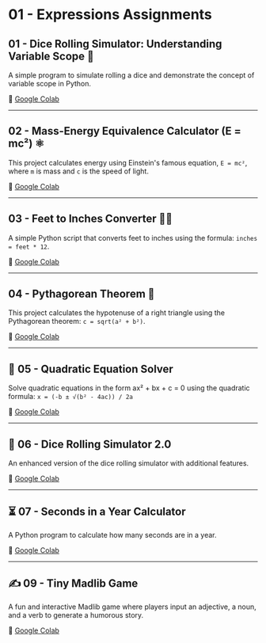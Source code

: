 # 01 - Expressions Assignments

## 01 - Dice Rolling Simulator: Understanding Variable Scope 🎲
A simple program to simulate rolling a dice and demonstrate the concept of variable scope in Python.

🔗 [Google Colab](https://colab.research.google.com/drive/19hAxzSA4H9xTEleqRm-xutR4nuRXpJwm#scrollTo=718EXJ4C4uWw&line=1&uniqifier=1)

---

## 02 - Mass-Energy Equivalence Calculator (E = mc²) ⚛️
This project calculates energy using Einstein's famous equation, `E = mc²`, where `m` is mass and `c` is the speed of light.

🔗 [Google Colab](https://colab.research.google.com/drive/1joMN55yDTNImzhIG5DOjaKzJEK4e-GfX#scrollTo=Tl1DuiZ19hPu&line=1&uniqifier=1)

---

## 03 - Feet to Inches Converter 📏👣
A simple Python script that converts feet to inches using the formula: `inches = feet * 12`.

🔗 [Google Colab](https://colab.research.google.com/drive/19U8gIrxvbSgVy746uTgmybbnp_UdycgA#scrollTo=8frT9wBGrUS6&line=1&uniqifier=1)

---

## 04 - Pythagorean Theorem 🔺
This project calculates the hypotenuse of a right triangle using the Pythagorean theorem: `c = sqrt(a² + b²)`.

🔗 [Google Colab](https://colab.research.google.com/drive/1q_1raFoGFtwi__QqxLJO7jd0ED2cf07w#scrollTo=XgCh6ASU0vNK&line=13&uniqifier=1)

---

## 🔢 05 - Quadratic Equation Solver
Solve quadratic equations in the form ax² + bx + c = 0 using the quadratic formula:
`x = (-b ± √(b² - 4ac)) / 2a`

🔗 [Google Colab](https://colab.research.google.com/drive/1eOeUEyi4ffcpcnVAoA67WugwVDpYq6tt#scrollTo=3hn-0xllNg8Y&line=13&uniqifier=1)

---

## 🎲 06 - Dice Rolling Simulator 2.0
An enhanced version of the dice rolling simulator with additional features.

🔗 [Google Colab](https://colab.research.google.com/drive/1vyTf-MGEfCg9j7-Lda85SoLSXW7VWk74#scrollTo=SPnm0ZMIpkVc&line=22&uniqifier=1)

---

## ⏳ 07 - Seconds in a Year Calculator
A Python program to calculate how many seconds are in a year.

🔗 [Google Colab](https://colab.research.google.com/drive/1wYjlWF22Ieztdr8G5eEV_My5OWqCarMY#scrollTo=-UdD2WUus9fZ&line=5&uniqifier=1)

---

## ✍️ 09 - Tiny Madlib Game
A fun and interactive Madlib game where players input an adjective, a noun, and a verb to generate a humorous story.

🔗 [Google Colab](https://colab.research.google.com/drive/10EZTzA1Y0DkYuWSGb4HE81eIvREZe2MJ#scrollTo=_UJED7jDyGJA&line=13&uniqifier=1)

